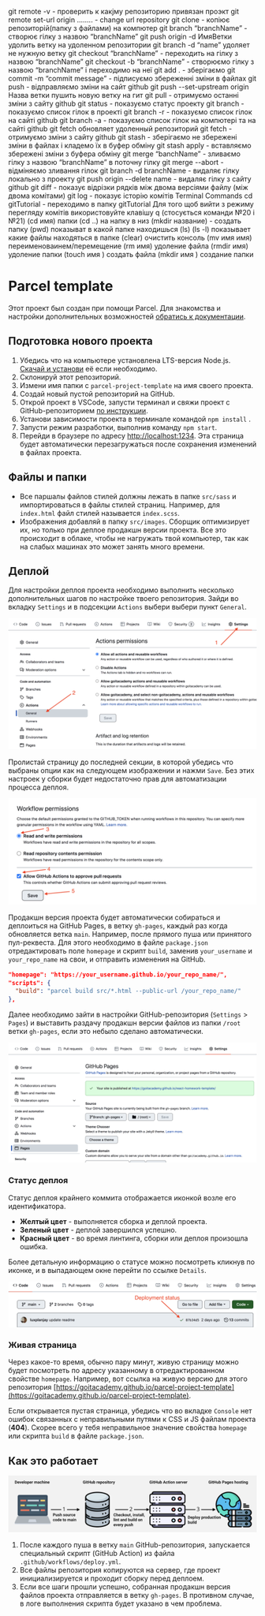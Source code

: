 git remote -v - проверить к какjму репозиторию привязан проэкт git remote
set-url origin ........ - change url repository git clone - копіює
репозиторій(папку з файлами) на компютер git branch “branchName” - створює гілку
з назвою “branchName” git push origin -d ИмяВетки удолить ветку на удоленном
репозитории git branch -d “name” удоляет не нужную ветку git checkout
“branchName” - переходить на гілку з назвою “branchName” git checkout -b
“branchName” - створюємо гілку з назвою “branchName” і переходимо на неї git add
. - зберігаємо git commit -m “commit message” - підписуємо збереженні зміни в
файлах git push - відправляємо зміни на сайт github git push --set-upstream
origin Назва ветки пушить новую ветку на гит git pull - отримуємо останні зміни
з сайту github git status - показуємо статус проекту git branch - показуємо
список гілок в проекті git branch -r - показуємо список гілок на сайті github
git branch -a - показуємо список гілок на компютері та на сайті github git fetch
обновляет удоленный репозиторий git fetch - отримуємо зміни з сайту github git
stash - зберігаємо не збережені зміни в файлах і кладемо їх в буфер обміну git
stash apply - вставляємо збережені зміни з буфера обміну git merge “banchName” -
зливаємо гілку з назвою “branchName” в поточну гілку git merge --abort -
відміняємо зливання гілок git branch -d branchName - видаляє гілку локально з
проекту git push origin --delete name - видаляє гілку з сайту github git diff -
показує відрізки рядків між двома версіями файлу (між двома комітами) git log -
показує історію комітів Terminal Commands cd gitTutorial - переходимо в папку
gitTutorial Для того щоб вийти з режиму перегляду комітів використовуйте клавішу
q (стосується команди №20 і №21) (cd имя) папки (cd ..) на напку в низ (mkdir
название) - создать папку (pwd) показыват в какой папке находишься (ls) (ls -l)
показывает какие файлы находяться в папке (clear) очистить консоль (mv имя имя)
переименоваинем/перемещение (rm имя) удоление файла (rmdir имя) удоление папки
(touch имя ) создать файла (mkdir имя ) создание папки

# Parcel template

Этот проект был создан при помощи Parcel. Для знакомства и настройки
дополнительных возможностей [обратись к документации](https://parceljs.org/).

## Подготовка нового проекта

1. Убедись что на компьютере установлена LTS-версия Node.js.
   [Скачай и установи](https://nodejs.org/en/) её если необходимо.
2. Склонируй этот репозиторий.
3. Измени имя папки с `parcel-project-template` на имя своего проекта.
4. Создай новый пустой репозиторий на GitHub.
5. Открой проект в VSCode, запусти терминал и свяжи проект с GitHub-репозиторием
   [по инструкции](https://docs.github.com/en/get-started/getting-started-with-git/managing-remote-repositories#changing-a-remote-repositorys-url).
6. Установи зависимости проекта в терминале командой `npm install` .
7. Запусти режим разработки, выполнив команду `npm start`.
8. Перейди в браузере по адресу [http://localhost:1234](http://localhost:1234).
   Эта страница будет автоматически перезагружаться после сохранения изменений в
   файлах проекта.

## Файлы и папки

- Все паршалы файлов стилей должны лежать в папке `src/sass` и импортироваться в
  файлы стилей страниц. Например, для `index.html` файл стилей называется
  `index.scss`.
- Изображения добавляй в папку `src/images`. Сборщик оптимизирует их, но только
  при деплое продакшн версии проекта. Все это происходит в облаке, чтобы не
  нагружать твой компьютер, так как на слабых машинах это может занять много
  времени.

## Деплой

Для настройки деплоя проекта необходимо выполнить несколько дополнительных шагов
по настройке твоего репозитория. Зайди во вкладку `Settings` и в подсекции
`Actions` выбери выбери пункт `General`.

![GitHub actions settings](./assets/actions-config-step-1.png)

Пролистай страницу до последней секции, в которой убедись что выбраны опции как
на следующем изображении и нажми `Save`. Без этих настроек у сборки будет
недостаточно прав для автоматизации процесса деплоя.

![GitHub actions settings](./assets/actions-config-step-2.png)

Продакшн версия проекта будет автоматически собираться и деплоиться на GitHub
Pages, в ветку `gh-pages`, каждый раз когда обновляется ветка `main`. Например,
после прямого пуша или принятого пул-реквеста. Для этого необходимо в файле
`package.json` отредактировать поле `homepage` и скрипт `build`, заменив
`your_username` и `your_repo_name` на свои, и отправить изменения на GitHub.

```json
"homepage": "https://your_username.github.io/your_repo_name/",
"scripts": {
  "build": "parcel build src/*.html --public-url /your_repo_name/"
},
```

Далее необходимо зайти в настройки GitHub-репозитория (`Settings` > `Pages`) и
выставить раздачу продакшн версии файлов из папки `/root` ветки `gh-pages`, если
это небыло сделано автоматически.

![GitHub Pages settings](./assets/repo-settings.png)

### Статус деплоя

Статус деплоя крайнего коммита отображается иконкой возле его идентификатора.

- **Желтый цвет** - выполняется сборка и деплой проекта.
- **Зеленый цвет** - деплой завершился успешно.
- **Красный цвет** - во время линтинга, сборки или деплоя произошла ошибка.

Более детальную информацию о статусе можно посмотреть кликнув по иконке, и в
выпадающем окне перейти по ссылке `Details`.

![Deployment status](./assets/status.png)

### Живая страница

Через какое-то время, обычно пару минут, живую страницу можно будет посмотреть
по адресу указанному в отредактированном свойстве `homepage`. Например, вот
ссылка на живую версию для этого репозитория
[https://goitacademy.github.io/parcel-project-template](https://goitacademy.github.io/parcel-project-template).

Если открывается пустая страница, убедись что во вкладке `Console` нет ошибок
связанных с неправильными путями к CSS и JS файлам проекта (**404**). Скорее
всего у тебя неправильное значение свойства `homepage` или скрипта `build` в
файле `package.json`.

## Как это работает

![How it works](./assets/how-it-works.png)

1. После каждого пуша в ветку `main` GitHub-репозитория, запускается специальный
   скрипт (GitHub Action) из файла `.github/workflows/deploy.yml`.
2. Все файлы репозитория копируются на сервер, где проект инициализируется и
   проходит сборку перед деплоем.
3. Если все шаги прошли успешно, собранная продакшн версия файлов проекта
   отправляется в ветку `gh-pages`. В противном случае, в логе выполнения
   скрипта будет указано в чем проблема.
